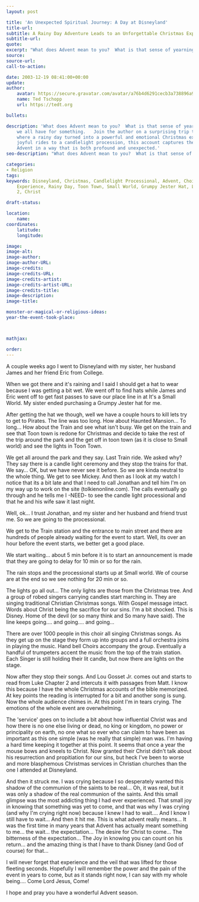 ```yaml
---
layout: post

title: 'An Unexpected Spiritual Journey: A Day at Disneyland'
title-url:
subtitle: A Rainy Day Adventure Leads to an Unforgettable Christmas Experience
subtitle-url:
quote:
excerpt: "What does Advent mean to you?  What is that sense of yearning and longing we all have for something."
source:
source-url:
call-to-action:

date: 2003-12-19 08:41:00+00:00
update:
author:
    avatar: https://secure.gravatar.com/avatar/a76b4d6291cecb3a738896a971bfb903?s=512d=mpr=g
    name: Ted Tschopp
    url: https://tedt.org

bullets:

description: 'What does Advent mean to you?  What is that sense of yearning and longing
    we all have for something.   Join the author on a surprising trip to Disneyland
    where a rainy day turned into a powerful and emotional Christmas experience. From
    joyful rides to a candlelight procession, this account captures the spirit of
    Advent in a way that is both profound and unexpected.'
seo-description: "What does Advent mean to you?  What is that sense of yearning and longing we all have for something."

categories:
- Religion
tags:
keywords: Disneyland, Christmas, Candlelight Processional, Advent, Choir, Spiritual
    Experience, Rainy Day, Toon Town, Small World, Grumpy Jester Hat, Luke Chapter
    2, Christ

draft-status:

location:
    name:
coordinates:
    latitude:
    longitude:

image:
image-alt:
image-author:
image-author-URL:
image-credits:
image-credits-URL:
image-credits-artist:
image-credits-artist-URL:
image-credits-title:
image-description:
image-title:

monster-or-magical-or-religious-ideas:
year-the-event-took-place:



mathjax:

order:
---
```

A couple weeks ago I went to Disneyland with my sister, her husband James and her friend Eric from College.

When we got there and it's raining and I said I should get a hat to wear because I was getting a bit wet. We went off to find hats while James and Eric went off to get fast passes to save our place line in at It's a Small World. My sister ended purchasing a Grumpy Jester hat for me.

After getting the hat we though, well we have a couple hours to kill lets try to get to Pirates. The line was too long. How about Haunted Mansion… To long… How about the Train and see what isn't busy. We get on the train and see that Toon town is redone for Christmas and decide to take the rest of the trip around the park and the get off in toon town (as it is close to Small world) and see the lights in Toon Town.

We get all around the park and they say. Last Train ride. We asked why? They say there is a candle light ceremony and they stop the trains for that. We say… OK, but we have never see it before. So we are kinda neutral to the whole thing. We get to see Mickey. And then as I look at my watch I notice that its a bit late and that I need to call Jonathan and tell him I'm on my way up to work on the site (tolkienonline.com). The calls eventually go through and he tells me I -NEED- to see the candle light processional and that he and his wife saw it last night.

Well, ok… I trust Jonathan, and my sister and her husband and friend trust me. So we are going to the processional.

We get to the Train station and the entrance to main street and there are hundreds of people already waiting for the event to start. Well, its over an hour before the event starts, we better get a good place.

We start waiting… about 5 min before it is to start an announcement is made that they are going to delay for 10 min or so for the rain.

The rain stops and the processional starts up at Small world. We of course are at the end so we see nothing for 20 min or so.

The lights go all out… The only lights are those from the Christmas tree. And a group of robed singers carrying candles start marching in. They are singing traditional Christian Christmas songs. With Gospel message intact. Words about Christ being the sacrifice for our sins. I'm a bit shocked. This is Disney. Home of the devil (or so many think and So many have said). The line keeps going…. and going…. and going…

There are over 1000 people in this choir all singing Christmas songs. As they get up on the stage they form up into groups and a full orchestra joins in playing the music. Hand bell Choirs accompany the group. Eventually a handful of trumpeters accent the music from the top of the train station. Each Singer is still holding their lit candle, but now there are lights on the stage.

Now after they stop their songs. And Lou Gosset Jr. comes out and starts to read from Luke Chapter 2 and intercuts it with passages from Matt. I know this because I have the whole Christmas accounts of the bible memorized. At key points the reading is interrupted for a bit and another song is sung. Now the whole audience chimes in. At this point I'm in tears crying. The emotions of the whole event are overwhelming.

The 'service' goes on to include a bit about how influential Christ was and how there is no one else living or dead, no king or kingdom, no power or principality on earth, no one what so ever who can claim to have been as important as this one simple (was he really that simple) man was. I'm having a hard time keeping it together at this point. It seems that once a year the mouse bows and kneels to Christ. Now granted their Christ didn't talk about his resurrection and propitiation for our sins, but heck I've been to worse and more blasphemous Christmas services in Christian churches than the one I attended at Disneyland.

And then it struck me. I was crying because I so desperately wanted this shadow of the communion of the saints to be real… Oh, it was real, but it was only a shadow of the real communion of the saints. And this small glimpse was the most addicting thing I had ever experienced. That small joy in knowing that something was yet to come, and that was why I was crying (and why I'm crying right now) because I knew I had to wait…. And I know I still have to wait… And then it hit me. This is what advent really means… It was the first time in many years that Advent has actually meant something to me… the wait… the expectation… The desire for Christ to come… The bitterness of the expectation… The Joy in knowing you can count on his return… and the amazing thing is that I have to thank Disney (and God of course) for that…

I will never forget that experience and the veil that was lifted for those fleeting seconds. Hopefully I will remember the power and the pain of the event in years to come, but as it stands right now, I can say with my whole being…. Come Lord Jesus, Come!

I hope and pray you have a wonderful Advent season.
